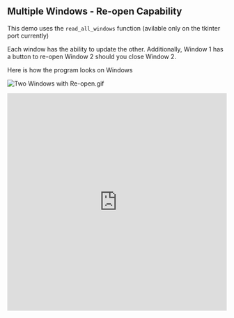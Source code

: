 ## Multiple Windows  - Re-open Capability

This demo uses the `read_all_windows` function (avilable only on the tkinter port currently)

Each window has the ability to update the other.  Additionally, Window 1 has a button to re-open Window 2 should you close Window 2.

Here is how the program looks on Windows

![Two Windows with Re-open.gif](/api/files/5f2d3ecc47d1fc1c1a5067c8/two-windows-with-re-open.gif "Two Windows with Re-open.gif")


<iframe src='https://trinket.io/embed/pygame/a14c1b2d78?start=result' width='100%' height='500' frameborder='0' marginwidth='0' marginheight='0' allowfullscreen></iframe>

